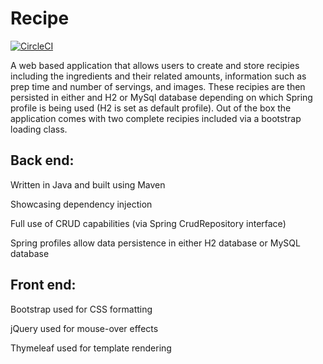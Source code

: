 # Recipe

[![CircleCI](https://circleci.com/gh/lgwarlick/Recipe.svg?style=svg)](https://circleci.com/gh/lgwarlick/sfg-pet-clinic)

A web based application that allows users to create and store recipies including the ingredients and their related amounts, information such as prep time and number of servings, and images. These recipies are then persisted in either and H2 or MySql database depending on which Spring profile is being used (H2 is set as default profile). Out of the box the application comes with two complete recipies included via a bootstrap loading class. 

<h2>Back end:</h2>
<p> Written in Java and built using Maven
<p> Showcasing dependency injection
<p> Full use of CRUD capabilities (via Spring CrudRepository interface)
<p> Spring profiles allow data persistence in either H2 database or MySQL database

<h2>Front end:</h2>
<p> Bootstrap used for CSS formatting
<p> jQuery used for mouse-over effects
<p> Thymeleaf used for template rendering
